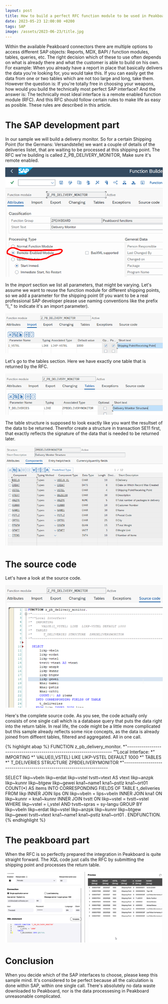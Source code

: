 ```yaml
---
layout: post
title: How to build a perfect RFC function module to be used in Peakboard
date: 2023-05-23 12:00:00 +0200
tags: SAP
image: /assets/2023-06-23/title.jpg
---
```

Within the available Peakboard connectors there are multiple options to access different SAP objects: Reports, MDX, BAPI / function modules, tables, queries, etc.
The right decision which of these to use often depends on what is already there and what the customer is able to build on his own. For example: When you already have a report in place that basically delivers the data you're looking for, you would take this. If you can easily get the data from one or two tables which are not too large and long, take them. However the question is: If you're totally free in choosing your weapons, how would you build the technically most perfect SAP interface? And the answer is: The technically most ideal interface is a remote enabled function module (RFC). And this RFC should follow certain rules to make life as easy as posible. These rules are described in this article.

# The SAP development part

In our sample we will build a delivery monitor. So for a certain Shipping Point (for the Germans: Versandstelle) we want a couple of details of the deliveries listet, that are waiting to be processed at this shipping point. The RFC we're building is called Z_PB_DELIVERY_MONITOR, Make sure it's remote enabled.

![image](/assets/2023-06-23/010.png)

In the _import_ section we list all parameters, that might be varying. Let's assume we want to reuse the function module for different shipping points, so we add a parameter for the shipping point (If you want to be a real professional SAP developer please use naming conventions like the prefix "I_" to indicate it's an import parameter).

![image](/assets/2023-06-23/020.png)

Let's go to the tables section. Here we have exactly one table that is returned by the RFC. 

![image](/assets/2023-06-23/030.png)

The table structure is supposed to look exactly like you want the resultset of the data to be returned. Therefor create a structure in transaction SE11 first, that exactly reflects the signature of the data that is needed to be returned later.

![image](/assets/2023-06-23/040.png)

# The source code

Let's have a look at the source code.

![image](/assets/2023-06-23/050.png)

Here's the complete source code. As you see, the code actually only consists of one single call which is a database query that puts the data right into the return table. In real life, the code might be a little more complicated but this sample already reflects some nice concepts, as the data is already joined from diffeent tables, filtered and aggregated. All in one call. 

{% highlight abap %}
FUNCTION z_pb_delivery_monitor.
*"----------------------------------------------------------------------
*"*"Local Interface:
*"  IMPORTING
*"     VALUE(I_VSTEL) LIKE  LIKP-VSTEL DEFAULT 1000
*"  TABLES
*"      T_DELIVERIES STRUCTURE  ZPBDELIVERYMONITOR
*"----------------------------------------------------------------------

  SELECT
      likp~vbeln
      likp~erdat
      likp~vstel
      tvstt~vtext AS vtext
      likp~anzpk
      likp~kunnr
      likp~btgew
      likp~gewei
      kna1~name1
      kna1~pstlz
      kna1~ort01
      COUNT(*) AS items
    INTO CORRESPONDING FIELDS OF TABLE
      t_deliveries
    FROM likp INNER JOIN lips
      ON likp~vbeln = lips~vbeln
      INNER JOIN kna1
      ON likp~kunnr = kna1~kunnr
      INNER JOIN tvstt
      ON likp~vstel = tvstt~vstel
    WHERE likp~vstel = i_vstel
     AND tvstt~spras = sy-langu
    GROUP BY
      likp~vbeln
      likp~erdat
      likp~vstel
      likp~anzpk
      likp~kunnr
      likp~btgew
      likp~gewei
      tvstt~vtext
      kna1~name1
      kna1~pstlz
      kna1~ort01
  .
ENDFUNCTION.
{% endhighlight %}

# The peakboard part

When the RFC is so perfectly prepared the integration in Peakboard is quite straight forward. The XQL code just calls the RFC by submitting the shipping point and processes the return table.

![image](/assets/2023-06-23/060.png)

# Conclusion

When you decide which of the SAP interfaces to choose, please keep this sample mind. It's considered to be perfect because all the calculation is done within SAP, within one single call. There's absolutely no data waste downloaded to Peakboard, nor is the data processesing in Peakboard unreasonable complicated.



